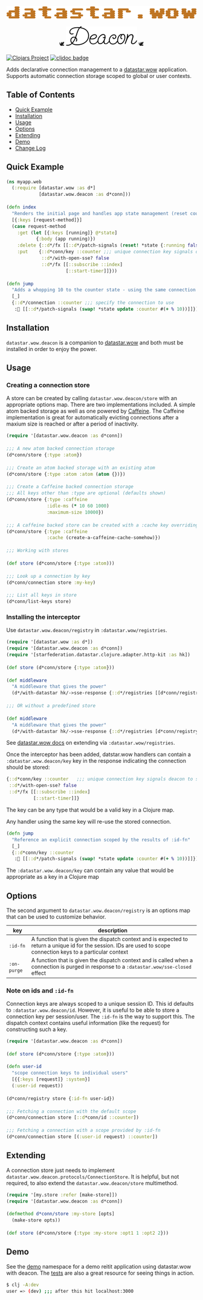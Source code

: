 <p align="center">
  <br><br>
  <img src="datastar.wow.png" />
  <br><br>
  🕊
  <picture>
    <source media="(prefers-color-scheme: dark)" srcset="deacon-light.png">
    <img alt="Deacon" src="deacon-dark.png">
  </picture>
  🕊
</p>

[![Clojars Project](https://img.shields.io/clojars/v/com.github.brianium/datastar.wow.deacon.svg)](https://clojars.org/com.github.brianium/datastar.wow.deacon)
[![cljdoc badge](https://cljdoc.org/badge/com.github.brianium/datastar.wow.deacon)](https://cljdoc.org/d/com.github.brianium/datastar.wow.deacon)

Adds declarative connection management to a [datastar.wow](https://github.com/brianium/datastar.wow) application. Supports automatic connection storage scoped to global or user contexts.

## Table of Contents

- [Quick Example](#quick-example)
- [Installation](#installation)
- [Usage](#usage)
- [Options](#options)
- [Extending](#extending)
- [Demo](#demo)
- [Change Log](CHANGELOG.md)

## Quick Example

``` clojure
(ns myapp.web
  (:require [datastar.wow :as d*]
            [datastar.wow.deacon :as d*conn]))

(defn index
  "Renders the initial page and handles app state management (reset counter and start the timer)"
  [{:keys [request-method]}]
  (case request-method
    :get (let [{:keys [running]} @*state]
           {:body (app running)})
    :delete {::d*/fx [[::d*/patch-signals (reset! *state {:running false :counter 0})]]}
    :put    {::d*conn/key ::counter ;;; unique connection key signals deacon to store
             ::d*/with-open-sse? false
             ::d*/fx [[::subscribe ::index]
                      [::start-timer]]}))
					  
(defn jump
  "Adds a whopping 10 to the counter state - using the same connection established via index"
  [_]
  {::d*/connection ::counter ;;; specify the connection to use
   :🚀 [[::d*/patch-signals (swap! *state update :counter #(+ % 10))]]})
```
## Installation

`datastar.wow.deacon` is a companion to [datastar.wow](https://github.com/brianium/datastar.wow) and both must be installed in order to enjoy the power.

## Usage

### Creating a connection store

A store can be created by calling `datastar.wow.deacon/store` with an appropriate options map. There are two implementations included. A simple atom backed storage as well as one
powered by [Caffeine](https://github.com/ben-manes/caffeine). The Caffeine implementation is great for automatically evicting connections after a maxium size is reached or after
a period of inactivity.

``` clojure
(require '[datastar.wow.deacon :as d*conn])

;;; A new atom backed connection storage
(d*conn/store {:type :atom})

;;; Create an atom backed storage with an existing atom
(d*conn/store {:type :atom :atom (atom {})})

;;; Create a Caffeine backed connection storage
;;; All keys other than :type are optional (defaults shown)
(d*conn/store {:type :caffeine
               :idle-ms (* 10 60 1000)
			   :maximum-size 10000})
			   
;;; A caffeine backed store can be created with a :cache key overriding all other settings
(d*conn/store {:type :caffeine
               :cache (create-a-caffeine-cache-somehow)})
			   
;;; Working with stores 

(def store (d*conn/store {:type :atom)))

;;; Look up a connection by key
(d*conn/connection store :my-key)

;;; List all keys in store
(d*conn/list-keys store)
```

### Installing the interceptor

Use `datastar.wow.deacon/registry` in `:datastar.wow/registries`.

``` clojure
(require '[datastar.wow :as d*])
(require '[datastar.wow.deacon :as d*conn])
(require '[starfederation.datastar.clojure.adapter.http-kit :as hk])

(def store (d*conn/store {:type :atom}))

(def middleware
  "A middleware that gives the power"
  (d*/with-datastar hk/->sse-response {::d*/registries [[d*conn/registry store]]}))
  
;;; OR without a predefined store

(def middleware
  "A middleware that gives the power"
  (d*/with-datastar hk/->sse-response {::d*/registries [d*conn/registry]}))
```

See [datastar.wow docs](https://github.com/brianium/datastar.wow?tab=readme-ov-file#extending) on extending via `:datastar.wow/registries`.

Once the interceptor has been added, datstar.wow handlers can contain a `:datastar.wow.deacon/key` key in the response indicating the connection should be stored:

``` clojure
{::d*conn/key ::counter   ;;; unique connection key signals deacon to store
 ::d*/with-open-sse? false
 ::d*/fx [[::subscribe ::index]
          [::start-timer]]}
```

The key can be any type that would be a valid key in a Clojure map.

Any handler using the same key will re-use the stored connection.

``` clojure
(defn jump
  "Reference an explicit connection scoped by the results of :id-fn"
  [_]
  {::d*conn/key ::counter
   :🚀 [[::d*/patch-signals (swap! *state update :counter #(+ % 10))]]})
```

The `:datastar.wow.deacon/key` can contain any value that would be appropriate as a key in a Clojure map

## Options

The second argument to `datastar.wow.deacon/registry` is an options map that can be used to customize behavior.

| key         | description                                                                                                                                                        |
| ------------| ------------------------------------------------------------------------------------------------------------------------------------------------------------------ |
| `:id-fn`    | A function that is given the dispatch context and is expected to return a unique id for the session. IDs are used to scope connection keys to a particular context |
| `:on-purge` | A function that is given the dispatch context and is called when a connection is purged in response to a `:datastar.wow/sse-closed` effect                         |

### Note on ids and `:id-fn`

Connection keys are always scoped to a unique session ID. This id defaults to `:datastar.wow.deacon/id`. However, it is useful to be able to store a connection key per session/user.
The `:id-fn` is the way to support this. The dispatch context contains useful information (like the request) for constructing such a key.

``` clojure
(require '[datastar.wow.deacon :as d*conn])

(def store (d*conn/store {:type :atom}))

(defn user-id
  "scope connection keys to individual users"
  [{{:keys [request]} :system}]
  (:user-id request))

(d*conn/registry store {:id-fn user-id})

;;; Fetching a connection with the default scope
(d*conn/connection store [::d*conn/id ::counter])

;;; Fetching a connection with a scope provided by :id-fn
(d*conn/connection store [(:user-id request) ::counter])
```

## Extending

A connection store just needs to implement `datastar.wow.deacon.protocols/ConnectionStore`. It is helpful, but not required, to also extend the `datastar.wow.deacon/store` multimethod.

``` clojure
(require '[my.store :refer [make-store]])
(require '[datastar.wow.deacon :as d*conn])

(defmethod d*conn/store :my-store [opts]
  (make-store opts))
  
(def store (d*conn/store {:type :my-store :opt1 1 :opt2 2}))
```

## Demo

See the [demo](dev/src/demo) namespace for a demo reitit application using datastar.wow with deacon. The [tests](test/src/datastar/wow/deacon_test.clj) are also a great resource for seeing things in action.

``` bash
$ clj -A:dev
user => (dev) ;;; after this hit localhost:3000
```
